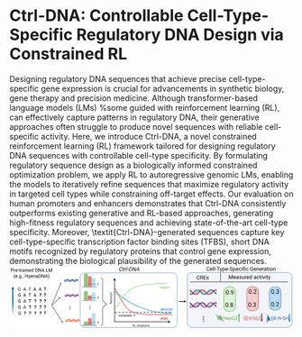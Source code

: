 # Ctrl-DNA: Controllable Cell-Type-Specific Regulatory DNA Design via Constrained RL

Designing regulatory DNA sequences that achieve precise cell-type-specific gene expression is crucial for advancements in synthetic biology, gene therapy and precision medicine. Although transformer-based language models (LMs) %some guided with reinforcement learning (RL), 
can effectively capture patterns in regulatory DNA, their generative approaches often struggle to produce novel sequences with reliable cell-specific activity. Here, we introduce Ctrl-DNA, a novel constrained reinforcement learning (RL) framework tailored for designing regulatory DNA sequences with controllable cell-type specificity. By formulating regulatory sequence design as a biologically informed constrained optimization problem, we apply RL to autoregressive genomic LMs, enabling the models to iteratively refine sequences that maximize regulatory activity in targeted cell types while constraining off-target effects. Our evaluation on human promoters and enhancers demonstrates that Ctrl-DNA consistently outperforms existing generative and RL-based approaches, generating high-fitness regulatory sequences and achieving state-of-the-art cell-type specificity. Moreover, \textit{Ctrl-DNA}-generated sequences capture key cell-type-specific transcription factor binding sites (TFBS), short DNA motifs recognized by regulatory proteins that control gene expression, demonstrating the biological plausibility of the generated sequences.
![ctrl-DNA Architecture](./assets/fig1-1.png)